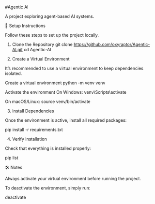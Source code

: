 #Agentic AI

A project exploring agent-based AI systems.

🚀 Setup Instructions

Follow these steps to set up the project locally.

1. Clone the Repository
git clone https://github.com/oxyraptor/Agentic-AI.git
cd Agentic-AI

2. Create a Virtual Environment

It’s recommended to use a virtual environment to keep dependencies isolated.

Create a virtual environment
python -m venv venv

Activate the environment
On Windows:
  venv\Scripts\activate

On macOS/Linux:
  source venv/bin/activate

3. Install Dependencies

Once the environment is active, install all required packages:

pip install -r requirements.txt

4. Verify Installation

Check that everything is installed properly:

pip list

🛠️ Notes

Always activate your virtual environment before running the project.

To deactivate the environment, simply run:

deactivate
